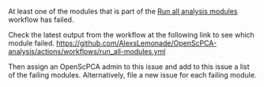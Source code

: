 At least one of the modules that is part of the [Run all analysis modules](https://github.com/AlexsLemonade/OpenScPCA-analysis/actions/workflows/run_all-modules.yml) workflow has failed.

Check the latest output from the workflow at the following link to see which module failed.
https://github.com/AlexsLemonade/OpenScPCA-analysis/actions/workflows/run_all-modules.yml

Then assign an OpenScPCA admin to this issue and add to this issue a list of the failing modules.
Alternatively, file a new issue for each failing module.
